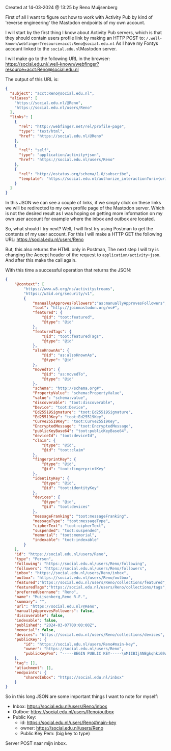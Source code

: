 Created at 14-03-2024 @ 13:25 by Reno Muijsenberg

First of all I want to figure out how to work with Activity Pub by kind of 'reverse engineering' the Mastodon endpoints of my own account.

I will start by the first thing I know about Activity Pub servers, which is that they should contain users profile link by making an HTTP POST to:
`/.well-known/webfinger?resource=acct:Reno@social.edu.nl`
As I have my Fontys account linked to the `social.edu.nl`Mastodon server.

I will make go to the following URL in the browser:
https://social.edu.nl/.well-known/webfinger?resource=acct:Reno@social.edu.nl


The output of this URL is:
```json
{
  "subject": "acct:Reno@social.edu.nl",
  "aliases": [
    "https://social.edu.nl/@Reno",
    "https://social.edu.nl/users/Reno"
  ],
  "links": [
    {
      "rel": "http://webfinger.net/rel/profile-page",
      "type": "text/html",
      "href": "https://social.edu.nl/@Reno"
    },
    {
      "rel": "self",
      "type": "application/activity+json",
      "href": "https://social.edu.nl/users/Reno"
    },
    {
      "rel": "http://ostatus.org/schema/1.0/subscribe",
      "template": "https://social.edu.nl/authorize_interaction?uri={uri}"
    }
  ]
}
```

In this JSON we can see a couple of links, if we simply click on these links we will be redirected to my own profile page of the Mastodon server. Which is not the desired result as I was hoping on getting more information on my own user account for example where the inbox and outbox are located.

So, what should I try next? Well, I will first try using Postman to get the contents of my user account. For this I will make a HTTP GET the following URL:
https://social.edu.nl/users/Reno

But, this also returns the HTML only in Postman, The next step I will try is changing the Accept header of the request to `application/activity+json`. And after this make the call again.

With this time a successful operation that returns the JSON:
```json
{
    "@context": [
        "https://www.w3.org/ns/activitystreams",
        "https://w3id.org/security/v1",
        {
            "manuallyApprovesFollowers":"as:manuallyApprovesFollowers",
            "toot": "http://joinmastodon.org/ns#",
            "featured": {
                "@id": "toot:featured",
                "@type": "@id"
            },
            "featuredTags": {
                "@id": "toot:featuredTags",
                "@type": "@id"
            },
            "alsoKnownAs": {
                "@id": "as:alsoKnownAs",
                "@type": "@id"
            },
            "movedTo": {
                "@id": "as:movedTo",
                "@type": "@id"
            },
            "schema": "http://schema.org#",
            "PropertyValue": "schema:PropertyValue",
            "value": "schema:value",
            "discoverable": "toot:discoverable",
            "Device": "toot:Device",
            "Ed25519Signature": "toot:Ed25519Signature",
            "Ed25519Key": "toot:Ed25519Key",
            "Curve25519Key": "toot:Curve25519Key",
            "EncryptedMessage": "toot:EncryptedMessage",
            "publicKeyBase64": "toot:publicKeyBase64",
            "deviceId": "toot:deviceId",
            "claim": {
                "@type": "@id",
                "@id": "toot:claim"
            },
            "fingerprintKey": {
                "@type": "@id",
                "@id": "toot:fingerprintKey"
            },
            "identityKey": {
                "@type": "@id",
                "@id": "toot:identityKey"
            },
            "devices": {
                "@type": "@id",
                "@id": "toot:devices"
            },
            "messageFranking": "toot:messageFranking",
            "messageType": "toot:messageType",
            "cipherText": "toot:cipherText",
            "suspended": "toot:suspended",
            "memorial": "toot:memorial",
            "indexable": "toot:indexable"
        }
    ],
    "id": "https://social.edu.nl/users/Reno",
    "type": "Person",
    "following": "https://social.edu.nl/users/Reno/following",
    "followers": "https://social.edu.nl/users/Reno/followers",
    "inbox": "https://social.edu.nl/users/Reno/inbox",
    "outbox": "https://social.edu.nl/users/Reno/outbox",
    "featured":"https://social.edu.nl/users/Reno/collections/featured",
    "featuredTags":"https://social.edu.nl/users/Reno/collections/tags",
    "preferredUsername": "Reno",
    "name": "Muijsenberg,Reno R.F.",
    "summary": "",
    "url": "https://social.edu.nl/@Reno",
    "manuallyApprovesFollowers": false,
    "discoverable": false,
    "indexable": false,
    "published": "2024-03-07T00:00:00Z",
    "memorial": false,
    "devices": "https://social.edu.nl/users/Reno/collections/devices",
    "publicKey": {
        "id": "https://social.edu.nl/users/Reno#main-key",
        "owner": "https://social.edu.nl/users/Reno",
        "publicKeyPem": "-----BEGIN PUBLIC KEY-----\nMIIBIjANBgkqhkiG9w0BAQEFAAOCAQ8AMIIBCgKCAQEAzA4Ho30x+6tudnHyEvWp\n8E5uWgDMU6yYQ5BFxNhWZ8+I1BJ/Uedt7NTtzouo0NaLj8SAgGZsFLeg3emx9fLx\nJ2QzxUiIiHGwvKlLFZzTPYxYo9p1AsAYQblO9aPLcwD8XTTdyjCa+1UXl+fQSiU6\nEIrfBx6L6m6JmCTAGSks7MVuZd0csj9wJbyVn/gEzSQ2zVteghC3HMJ6dHNbOBZG\nILjO13Xbr09oGX0Y53fkgeEW4wwrO3a83NHTmBlJVFsA3Jo5b0Vyc26h6ZL39br1\nQE2yyw3AQguXmLEoobYaf1XQeMlkUSArnajF70XnGNQZzyrqACjUOWltOPfPpJm2\nEQIDAQAB\n-----END PUBLIC KEY-----\n"
    },
    "tag": [],
    "attachment": [],
    "endpoints": {
        "sharedInbox": "https://social.edu.nl/inbox"
    }
}
```

So in this long JSON are some important things I want to note for myself:
- Inbox: https://social.edu.nl/users/Reno/inbox
- Outbox: https://social.edu.nl/users/Reno/outbox
- Public Key:
	- id: https://social.edu.nl/users/Reno#main-key
	- owner: https://social.edu.nl/users/Reno
	- Public Key Pem: (big key to type)

Server POST naar mijn inbox.
